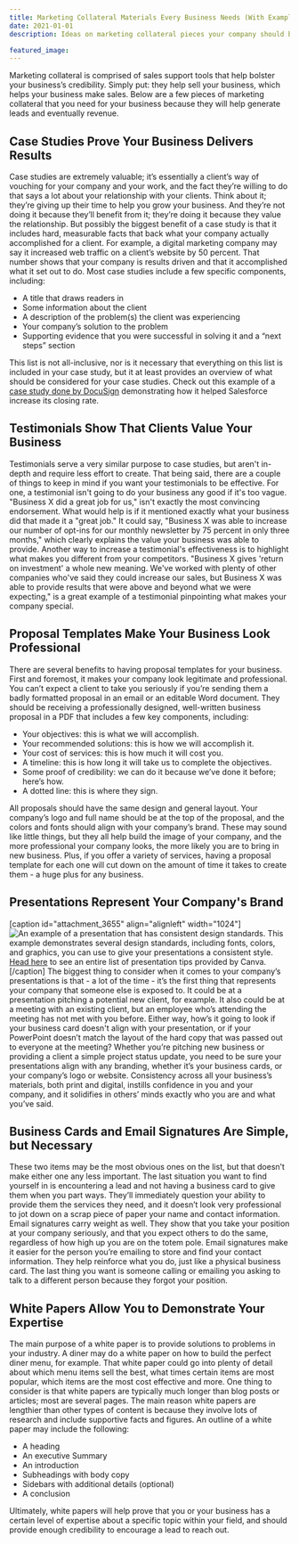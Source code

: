 ```yaml
---
title: Marketing Collateral Materials Every Business Needs (With Examples)
date: 2021-01-01
description: Ideas on marketing collateral pieces your company should be providing to your sales team.

featured_image:
---
```

Marketing collateral is comprised of sales support tools that help bolster your business’s credibility. Simply put: they help sell your business, which helps your business make sales. Below are a few pieces of marketing collateral that you need for your business because they will help generate leads and eventually revenue.

## Case Studies Prove Your Business Delivers Results

Case studies are extremely valuable; it’s essentially a client’s way of vouching for your company and your work, and the fact they’re willing to do that says a lot about your relationship with your clients. Think about it; they’re giving up their time to help you grow your business. And they’re not doing it because they’ll benefit from it; they’re doing it because they value the relationship. But possibly the biggest benefit of a case study is that it includes hard, measurable facts that back what your company actually accomplished for a client. For example, a digital marketing company may say it increased web traffic on a client’s website by 50 percent. That number shows that your company is results driven and that it accomplished what it set out to do. Most case studies include a few specific components, including:

*   A title that draws readers in
*   Some information about the client
*   A description of the problem(s) the client was experiencing
*   Your company’s solution to the problem
*   Supporting evidence that you were successful in solving it and a “next steps” section

This list is not all-inclusive, nor is it necessary that everything on this list is included in your case study, but it at least provides an overview of what should be considered for your case studies. Check out this example of a [case study done by DocuSign](https://docsend.com/view/rjhkivm) demonstrating how it helped Salesforce increase its closing rate.

## Testimonials Show That Clients Value Your Business

Testimonials serve a very similar purpose to case studies, but aren't in-depth and require less effort to create. That being said, there are a couple of things to keep in mind if you want your testimonials to be effective. For one, a testimonial isn't going to do your business any good if it's too vague. "Business X did a great job for us," isn't exactly the most convincing endorsement. What would help is if it mentioned exactly what your business did that made it a "great job." It could say, "Business X was able to increase our number of opt-ins for our monthly newsletter by 75 percent in only three months," which clearly explains the value your business was able to provide. Another way to increase a testimonial's effectiveness is to highlight what makes you different from your competitors. "Business X gives 'return on investment' a whole new meaning. We've worked with plenty of other companies who've said they could increase our sales, but Business X was able to provide results that were above and beyond what we were expecting," is a great example of a testimonial pinpointing what makes your company special.

## Proposal Templates Make Your Business Look Professional

There are several benefits to having proposal templates for your business. First and foremost, it makes your company look legitimate and professional. You can’t expect a client to take you seriously if you’re sending them a badly formatted proposal in an email or an editable Word document. They should be receiving a professionally designed, well-written business proposal in a PDF that includes a few key components, including:

*   Your objectives: this is what we will accomplish.
*   Your recommended solutions: this is how we will accomplish it.
*   Your cost of services: this is how much it will cost you.
*   A timeline: this is how long it will take us to complete the objectives.
*   Some proof of credibility: we can do it because we’ve done it before; here’s how.
*   A dotted line: this is where they sign.

All proposals should have the same design and general layout. Your company’s logo and full name should be at the top of the proposal, and the colors and fonts should align with your company’s brand. These may sound like little things, but they all help build the image of your company, and the more professional your company looks, the more likely you are to bring in new business. Plus, if you offer a variety of services, having a proposal template for each one will cut down on the amount of time it takes to create them - a huge plus for any business.

## Presentations Represent Your Company's Brand

[caption id="attachment_3655" align="alignleft" width="1024"]![An example of a presentation that has consistent design standards.](https://www.gaintap.com/wp-content/uploads/2017/09/consistent-presentation-design-1024x768.png) This example demonstrates several design standards, including fonts, colors, and graphics, you can use to give your presentations a consistent style. [Head here](https://www.canva.com/learn/keynote-presentations/) to see an entire list of presentation tips provided by Canva.[/caption] The biggest thing to consider when it comes to your company’s presentations is that - a lot of the time - it’s the first thing that represents your company that someone else is exposed to. It could be at a presentation pitching a potential new client, for example. It also could be at a meeting with an existing client, but an employee who’s attending the meeting has not met with you before. Either way, how’s it going to look if your business card doesn't align with your presentation, or if your PowerPoint doesn’t match the layout of the hard copy that was passed out to everyone at the meeting? Whether you’re pitching new business or providing a client a simple project status update, you need to be sure your presentations align with any branding, whether it’s your business cards, or your company’s logo or website. Consistency across all your business’s materials, both print and digital, instills confidence in you and your company, and it solidifies in others’ minds exactly who you are and what you’ve said.

## Business Cards and Email Signatures Are Simple, but Necessary

These two items may be the most obvious ones on the list, but that doesn’t make either one any less important. The last situation you want to find yourself in is encountering a lead and not having a business card to give them when you part ways. They’ll immediately question your ability to provide them the services they need, and it doesn’t look very professional to jot down on a scrap piece of paper your name and contact information. Email signatures carry weight as well. They show that you take your position at your company seriously, and that you expect others to do the same, regardless of how high up you are on the totem pole. Email signatures make it easier for the person you’re emailing to store and find your contact information. They help reinforce what you do, just like a physical business card. The last thing you want is someone calling or emailing you asking to talk to a different person because they forgot your position.

## White Papers Allow You to Demonstrate Your Expertise

The main purpose of a white paper is to provide solutions to problems in your industry. A diner may do a white paper on how to build the perfect diner menu, for example. That white paper could go into plenty of detail about which menu items sell the best, what times certain items are most popular, which items are the most cost effective and more. One thing to consider is that white papers are typically much longer than blog posts or articles; most are several pages. The main reason white papers are lengthier than other types of content is because they involve lots of research and include supportive facts and figures. An outline of a white paper may include the following:

*   A heading
*   An executive Summary
*   An introduction
*   Subheadings with body copy
*   Sidebars with additional details (optional)
*   A conclusion

Ultimately, white papers will help prove that you or your business has a certain level of expertise about a specific topic within your field, and should provide enough credibility to encourage a lead to reach out.